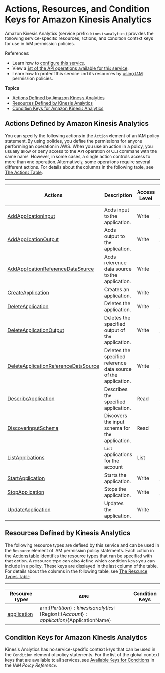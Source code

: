 # Actions, Resources, and Condition Keys for Amazon Kinesis Analytics<a name="list_amazonkinesisanalytics"></a>

Amazon Kinesis Analytics \(service prefix: `kinesisanalytics`\) provides the following service\-specific resources, actions, and condition context keys for use in IAM permission policies\.

References:
+ Learn how to [configure this service](http://docs.aws.amazon.com/kinesisanalytics/latest/dev/)\.
+ View a [list of the API operations available for this service](http://docs.aws.amazon.com/kinesisanalytics/latest/dev/)\.
+ Learn how to protect this service and its resources by [using IAM](http://docs.aws.amazon.com/kinesisanalytics/latest/dev/authentication-and-access-control.html) permission policies\.

**Topics**
+ [Actions Defined by Amazon Kinesis Analytics](#amazonkinesisanalytics-actions-as-permissions)
+ [Resources Defined by Kinesis Analytics](#amazonkinesisanalytics-resources-for-iam-policies)
+ [Condition Keys for Amazon Kinesis Analytics](#amazonkinesisanalytics-policy-keys)

## Actions Defined by Amazon Kinesis Analytics<a name="amazonkinesisanalytics-actions-as-permissions"></a>

You can specify the following actions in the `Action` element of an IAM policy statement\. By using policies, you define the permissions for anyone performing an operation in AWS\. When you use an action in a policy, you usually allow or deny access to the API operation or CLI command with the same name\. However, in some cases, a single action controls access to more than one operation\. Alternatively, some operations require several different actions\. For details about the columns in the following table, see [The Actions Table](reference_policies_actions-resources-contextkeys.md#actions_table)\.


****  

| Actions | Description | Access Level | Resource Types \(\*required\) | Condition Keys | Dependent Actions | 
| --- | --- | --- | --- | --- | --- | 
|   [ AddApplicationInput ](http://docs.aws.amazon.com/kinesisanalytics/latest/dev/API_AddApplicationInput.html)  | Adds input to the application\. | Write |   [ application\* ](#amazonkinesisanalytics-application)   |  |  | 
|   [ AddApplicationOutput ](http://docs.aws.amazon.com/kinesisanalytics/latest/dev/API_AddApplicationOutput.html)  | Adds output to the application\. | Write |   [ application\* ](#amazonkinesisanalytics-application)   |  |  | 
|   [ AddApplicationReferenceDataSource ](http://docs.aws.amazon.com/kinesisanalytics/latest/dev/API_AddApplicationReferenceDataSource.html)  | Adds reference data source to the application\. | Write |   [ application\* ](#amazonkinesisanalytics-application)   |  |  | 
|   [ CreateApplication ](http://docs.aws.amazon.com/kinesisanalytics/latest/dev/API_CreateApplication.html)  | Creates an application\. | Write |  |  |  | 
|   [ DeleteApplication ](http://docs.aws.amazon.com/kinesisanalytics/latest/dev/API_DeleteApplication.html)  | Deletes the application\. | Write |   [ application\* ](#amazonkinesisanalytics-application)   |  |  | 
|   [ DeleteApplicationOutput ](http://docs.aws.amazon.com/kinesisanalytics/latest/dev/API_DeleteApplicationOutput.html)  | Deletes the specified output of the application\. | Write |   [ application\* ](#amazonkinesisanalytics-application)   |  |  | 
|   [ DeleteApplicationReferenceDataSource ](http://docs.aws.amazon.com/kinesisanalytics/latest/dev/API_DeleteApplicationReferenceDataSource.html)  | Deletes the specified reference data source of the application\. | Write |   [ application\* ](#amazonkinesisanalytics-application)   |  |  | 
|   [ DescribeApplication ](http://docs.aws.amazon.com/kinesisanalytics/latest/dev/API_DescribeApplication.html)  | Describes the specified application\. | Read |   [ application\* ](#amazonkinesisanalytics-application)   |  |  | 
|   [ DiscoverInputSchema ](http://docs.aws.amazon.com/kinesisanalytics/latest/dev/API_DiscoverInputSchema.html)  | Discovers the input schema for the application\. | Read |  |  |  | 
|   [ ListApplications ](http://docs.aws.amazon.com/kinesisanalytics/latest/dev/API_ListApplications.html)  | List applications for the account | List |  |  |  | 
|   [ StartApplication ](http://docs.aws.amazon.com/kinesisanalytics/latest/dev/API_StartsApplication.html)  | Starts the application\. | Write |   [ application\* ](#amazonkinesisanalytics-application)   |  |  | 
|   [ StopApplication ](http://docs.aws.amazon.com/kinesisanalytics/latest/dev/API_StopApplication.html)  | Stops the application\. | Write |   [ application\* ](#amazonkinesisanalytics-application)   |  |  | 
|   [ UpdateApplication ](http://docs.aws.amazon.com/kinesisanalytics/latest/dev/API_UpdateApplication.html)  | Updates the application\. | Write |   [ application\* ](#amazonkinesisanalytics-application)   |  |  | 

## Resources Defined by Kinesis Analytics<a name="amazonkinesisanalytics-resources-for-iam-policies"></a>

The following resource types are defined by this service and can be used in the `Resource` element of IAM permission policy statements\. Each action in the [Actions table](#amazonkinesisanalytics-actions-as-permissions) identifies the resource types that can be specified with that action\. A resource type can also define which condition keys you can include in a policy\. These keys are displayed in the last column of the table\. For details about the columns in the following table, see [The Resource Types Table](reference_policies_actions-resources-contextkeys.md#resources_table)\.


****  

| Resource Types | ARN | Condition Keys | 
| --- | --- | --- | 
|   [ application ](http://docs.aws.amazon.com/kinesisanalytics/latest/dev/how-it-works.html)  |  arn:$\{Partition\}:kinesisanalytics:$\{Region\}:$\{Account\}:application/$\{ApplicationName\}  |  | 

## Condition Keys for Amazon Kinesis Analytics<a name="amazonkinesisanalytics-policy-keys"></a>

Kinesis Analytics has no service\-specific context keys that can be used in the `Condition` element of policy statements\. For the list of the global context keys that are available to all services, see [Available Keys for Conditions](reference_policies_condition-keys.html#AvailableKeys) in the *IAM Policy Reference*\.